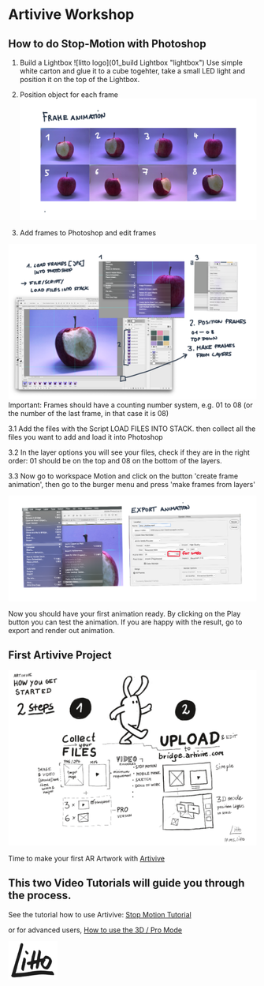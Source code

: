 
# Artivive Workshop
## How to do Stop-Motion with Photoshop

1. Build a Lightbox 
![litto logo](01_build Lightbox "lightbox")
Use simple white carton and glue it to a cube togehter, take a small LED light and position it on the top of the Lightbox. 

2. Position object for each frame 
![02](02_loopanim.png "loopAnim")

3. Add frames to Photoshop and edit frames

![03](03_PS.png "Photoshop")
Important: Frames should have a counting number system, e.g. 01 to 08 (or the number of the last frame, in that case it is 08) 

3.1 Add the files with the Script LOAD FILES INTO STACK. then collect all the files you want to add and load it into Photoshop

3.2 In the layer options you will see your files, check if they are in the right order: 01 should be on the top and 08 on the bottom of the layers. 

3.3 Now go to workspace Motion and click on the button 'create frame animation', then go to the burger menu and press 'make frames from layers' 

![04](04_render.png "Photoshop")

Now you should have your first animation ready. By clicking on the Play button you can test the animation. 
If you are happy with the result, go to export and render out animation.

## First Artivive Project
![Artivive](04_artivive.jpg "Artivive First Steps")

Time to make your first AR Artwork with [Artivive](https://artivive.com/) 

## This two Video Tutorials will guide you through the process.

See the tutorial how to use Artivive: [Stop Motion Tutorial](https://www.youtube.com/watch?v=t_pwfmmJqiI) 

or for advanced users, [How to use the 3D / Pro Mode](https://www.youtube.com/watch?v=xjUqfdRpwx0) 

![litto logo](logo.png "litto.work")

